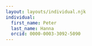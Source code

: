```yaml
---
layout: layouts/individual.njk
individual:
  first_name: Peter
  last_name: Hanna
  orcid: 0000-0003-3092-5090
---
```

